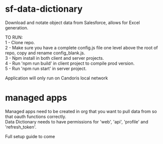 # sf-data-dictionary
Download and notate object data from Salesforce, allows for Excel generation.

TO RUN:  
1 - Clone repo.  
2 - Make sure you have a complete config.js file one level above the root of repo, copy and rename config_blank.js.  
3 - Npm install in both client and server projects.  
4 - Run 'npm run build' in client project to compile prod version.  
5 - Run 'npm run start' in server project.  
  
Application will only run on Candoris local network

# managed apps
Managed apps need to be created in org that you want to pull data from so that oauth functions correctly.  
Data Dictionary needs to have permissions for 'web', 'api', 'profile' and 'refresh_token'.

Full setup guide to come
